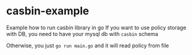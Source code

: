 # casbin-example

Example how to run casbin library in go
If you want to use policy storage with DB, you need to have your mysql db with `casbin` schema

Otherwise, you just `go run main.go` and it will read policy from file 
